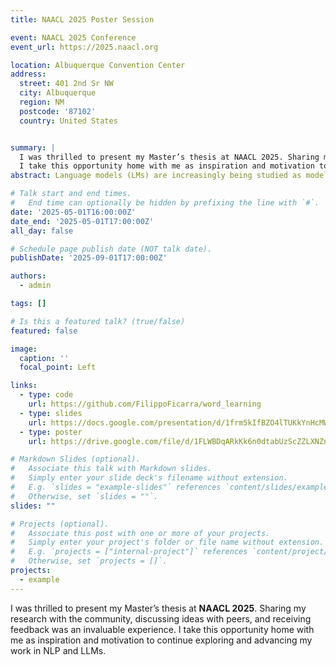 ```yaml
---
title: NAACL 2025 Poster Session

event: NAACL 2025 Conference
event_url: https://2025.naacl.org

location: Albuquerque Convention Center
address:
  street: 401 2nd Sr NW
  city: Albuquerque
  region: NM
  postcode: '87102'
  country: United States


summary: |
  I was thrilled to present my Master’s thesis at NAACL 2025. Sharing my research with the community, discussing ideas with peers, and receiving feedback was an invaluable experience. 
  I take this opportunity home with me as inspiration and motivation to continue exploring and advancing my work in NLP and LLMs.
abstract: Language models (LMs) are increasingly being studied as models of human language learners.Due to the nascency of the field, it is not well-established whether LMs exhibit similar learning dynamics to humans, and there are few direct comparisons between learning trajectories in humans and models.Word learning trajectories for children are relatively well-documented, and recent work has tried to extend these investigations to language models.However, there are no widely agreed-upon metrics for word learning in language models.We take a distributional approach to this problem, defining lexical knowledge in terms of properties of the learned distribution for a target word.We argue that distributional signatures studied in prior work fail to capture key distributional information. Thus, we propose an array of signatures that improve on earlier approaches by capturing knowledge of both where the target word can and cannot occur as well as gradient preferences about the word’s appropriateness.We obtain learning trajectories for a selection of small language models we train from scratch, study the relationship between different distributional signatures, compare how well they align with human word learning trajectories and interpretable lexical features, and address basic methodological questions about estimating these distributional signatures.Our metrics largely capture complementary information, suggesting that it is important not to rely on a single metric.However, across all metrics, language models’ learning trajectories fail to correlate with those of children.

# Talk start and end times.
#   End time can optionally be hidden by prefixing the line with `#`.
date: '2025-05-01T16:00:00Z'
date_end: '2025-05-01T17:00:00Z'
all_day: false

# Schedule page publish date (NOT talk date).
publishDate: '2025-09-01T17:00:00Z'

authors:
  - admin

tags: []

# Is this a featured talk? (true/false)
featured: false

image:
  caption: ''
  focal_point: Left

links:
  - type: code
    url: https://github.com/FilippoFicarra/word_learning
  - type: slides
    url: https://docs.google.com/presentation/d/1frm5kIfBZO4lTUKkYnHcMWG3jKndaDI5cMEBpSoAu6s/edit?usp=sharing
  - type: poster
    url: https://drive.google.com/file/d/1FLWBDqARkKk6n0dtabUzScZZLXNZnxiC/view?usp=sharing

# Markdown Slides (optional).
#   Associate this talk with Markdown slides.
#   Simply enter your slide deck's filename without extension.
#   E.g. `slides = "example-slides"` references `content/slides/example-slides.md`.
#   Otherwise, set `slides = ""`.
slides: ""

# Projects (optional).
#   Associate this post with one or more of your projects.
#   Simply enter your project's folder or file name without extension.
#   E.g. `projects = ["internal-project"]` references `content/project/deep-learning/index.md`.
#   Otherwise, set `projects = []`.
projects:
  - example
---
```


I was thrilled to present my Master’s thesis at **NAACL 2025**. Sharing my research with the community, discussing ideas with peers, and receiving feedback was an invaluable experience. 
I take this opportunity home with me as inspiration and motivation to continue exploring and advancing my work in NLP and LLMs.